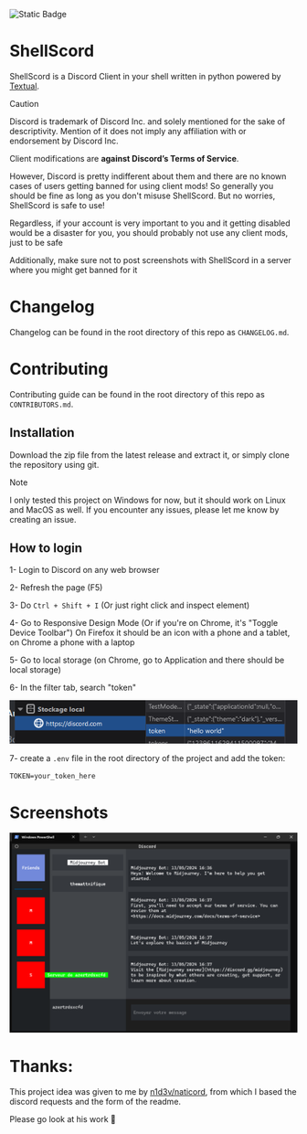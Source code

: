![Static Badge](https://img.shields.io/badge/Please_star_this-7289DA?style=for-the-badge)

# ShellScord

ShellScord is a Discord Client in your shell written in python powered by [Textual](https://github.com/Textualize/textual).

> [!CAUTION]
> Discord is trademark of Discord Inc. and solely mentioned for the sake of descriptivity. Mention of it does not imply any affiliation with or endorsement by Discord Inc.
> 
> Client modifications are **against Discord’s Terms of Service**.
>
> However, Discord is pretty indifferent about them and there are no known cases of users getting banned for using client mods! So generally you should be fine as long as you don't misuse ShellScord. But no worries, ShellScord is safe to use!
>
> Regardless, if your account is very important to you and it getting disabled would be a disaster for you, you should probably not use any client mods, just to be safe
>
> Additionally, make sure not to post screenshots with ShellScord in a server where you might get banned for it

# Changelog
Changelog can be found in the root directory of this repo as `CHANGELOG.md`.

# Contributing
Contributing guide can be found in the root directory of this repo as `CONTRIBUTORS.md`.

## Installation

Download the zip file from the latest release and extract it, or simply clone the repository using git.

> [!NOTE]  
> I only tested this project on Windows for now, but it should work on Linux and MacOS as well. If you encounter any issues, please let me know by creating an issue.

## How to login

1- Login to Discord on any web browser

2- Refresh the page (F5)

3- Do `Ctrl + Shift + I` (Or just right click and inspect element)

4- Go to Responsive Design Mode (Or if you're on Chrome, it's "Toggle
Device Toolbar") On Firefox it should be an icon with a phone and a
tablet, on Chrome a phone with a laptop

5- Go to local storage (on Chrome, go to Application and there should be
local storage)

6- In the filter tab, search "token"

![image](src\images\token.png)

7- create a `.env` file in the root directory of the project and add the token:
    
```env
TOKEN=your_token_here
```

# Screenshots

![image](src\images\screenshot.png)

# Thanks:

This project idea was given to me by [n1d3v/naticord](https://github.com/n1d3v/naticord), from which I based the discord requests and the form of the readme.

Please go look at his work 🙏